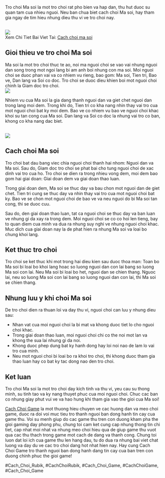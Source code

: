 <p>Tro choi Ma soi la mot tro choi rat pho bien va hap dan, thu hut duoc su quan tam cua nhieu nguoi. Neu ban chua biet cach choi Ma soi, hay tham gia ngay de tim hieu nhung dieu thu vi ve tro choi nay.</p><br><img src="https://cachchoigame.com/wp-content/uploads/2025/03/cach-choi-hui-kham-pha-the-gioi-hui-tu-a-den-z-67d3ea7d7d576.jpg"></br>
Xem Chi Tiet Bai Viet Tai: <a href="https://cachchoigame.com/cach-choi-ma-soi/">Cach choi ma soi </a><h2>Gioi thieu ve tro choi Ma soi</h2><p>Ma soi la mot tro choi thuc te ao, noi ma nguoi choi se vao vai nhung nguoi dan song trong mot ngoi lang bi am anh boi nhung con ma soi. Moi nguoi choi se duoc phan vai va co nhiem vu rieng, bao gom: Ma soi, Tien tri, Bao ve, Dan lang va Soi co doc. Tro choi se duoc dieu khien boi mot nguoi choi chinh la Giam doc tro choi.<br><img src="https://cachchoigame.com/wp-content/uploads/2023/04/97H7XQC4zTh3DRNJMDZiSfr39HQK279m6-xFnbGpnajXYxuW0Da-OeJtrGmjcANBvmDh8-B-debDaSODGqcKxjKYWz08g0KK9xnjE3nuXoYF61IGBLvTePxRdalEjMDVboyN4lip9S4TS_LShia2VHQ.png"></br><p>Nhiem vu cua Ma soi la gia dang thanh nguoi dan va giet chet nguoi dan trong lang moi dem. Trong khi do, Tien tri co kha nang nhin thay vai tro cua mot nguoi choi bat ky moi dem. Bao ve co nhiem vu bao ve nguoi choi khac khoi su tan cong cua Ma soi. Dan lang va Soi co doc la nhung vai tro co ban, khong co kha nang dac biet.</p><br><img src="https://cachchoigame.com/wp-content/uploads/2025/03/Logo-cachchoigame.com_-800x800.png"></br><h2>Cach choi Ma soi</h2><p>Tro choi bat dau bang viec chia nguoi choi thanh hai nhom: Nguoi dan va Ma soi. Sau do, Giam doc tro choi se phat bai cho tung nguoi choi de xac dinh vai tro cua ho. Tro choi se dien ra trong nhieu vong dem, moi dem bao gom hai giai doan: Giai doan dem va giai doan thao luan.<p>Trong giai doan dem, Ma soi se thuc day va bau chon mot nguoi dan de giet chet. Tien tri cung se thuc day va nhin thay vai tro cua mot nguoi choi bat ky. Bao ve se chon mot nguoi choi de bao ve va neu nguoi do bi Ma soi tan cong, thi se duoc cuu.</p><p>Sau do, den giai doan thao luan, tat ca nguoi choi se thuc day va ban luan ve nhung gi da xay ra trong dem. Moi nguoi choi se co co hoi len tieng, bay to quan diem cua minh va dua ra nhung suy nghi ve nhung nguoi choi khac. Muc dich cua giai doan nay la de phat hien ra nhung Ma soi va loai bo chung khoi lang.<h2>Ket thuc tro choi</h2><p>Tro choi se ket thuc khi mot trong hai dieu kien sau duoc thoa man: Toan bo Ma soi bi loai bo khoi lang hoac so luong nguoi dan con lai bang so luong Ma soi con lai. Neu Ma soi bi loai bo het, nguoi dan se chien thang. Nguoc lai, neu so luong Ma soi con lai bang so luong nguoi dan con lai, thi Ma soi se chien thang.</p><h2>Nhung luu y khi choi Ma soi</h2><p>De tro choi dien ra thuan loi va day thu vi, nguoi choi can luu y nhung dieu sau:</p><ul>
<li>Nhan vat cua moi nguoi choi la bi mat va khong duoc tiet lo cho nguoi choi khac.</li>
<li>Trong giai doan thao luan, moi nguoi choi chi co the noi mot lan va khong the sua lai nhung gi da noi.</li>
<li>Khong duoc phep dung bat ky hanh dong hay loi noi nao de lam lo vai tro cua minh.</li>
<li>Neu mot nguoi choi bi loai bo ra khoi tro choi, thi khong duoc tham gia thao luan hay co bat ky tac dong nao den tro choi.</li>
</ul><h2>Ket luan</h2><p>Tro choi Ma soi la mot tro choi day kich tinh va thu vi, yeu cau su thong minh, su tinh tao va ky nang thuyet phuc cua moi nguoi choi. Chuc cac ban co nhung giay phut vui ve va hao hung khi tham gia vao the gioi cua Ma soi!</p><p><a href="https://cachchoigame.com/">Cach Choi Game</a> la mot thuong hieu chuyen ve cac huong dan va meo choi game, duoc ra doi voi muc tieu tro thanh nguoi ban dong hanh tin cay cua game thu. Voi su menh giup do cac game thu tren con duong kham pha the gioi gaming day phong phu, chung toi cam ket cung cap nhung thong tin chi tiet, cap nhat moi nhat va nhung meo choi hieu qua de giup game thu vuot qua cac thu thach trong game mot cach de dang va thanh cong. Chung toi luon dat loi ich cua game thu len hang dau, tu do dua ra nhung bai viet chat luong va day du ve cac tro choi dang hot nhat hien nay. Hay cung Cach Choi Game tro thanh nguoi ban dong hanh dang tin cay cua ban tren con duong chinh phuc the gioi game!</p>
#Cach_Choi_Rubik, #CachChoiRubik, #Cach_Choi_Game, #CachChoiGame, #Cach_Choi_Game
